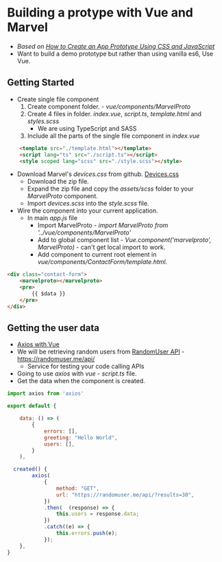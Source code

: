 # Building a protype with Vue and Marvel
* *Based on [How to Create an App Prototype Using CSS and JavaScript](https://webdesign.tutsplus.com/tutorials/how-to-create-an-app-prototype-using-css-and-javascript--cms-29062)*
* Want to build a demo prototype but rather than using vanilla es6, Use Vue.

## Getting Started
* Create single file component
    1. Create component folder. - *vue/components/MarvelProto*
    1. Create 4 files in folder. *index.vue*, *script.ts*, *template.html* and *styles.scss*
        * We are using TypeScript and SASS
    1. Include all the parts of the single file component in *index.vue*
```html
    <template src="./template.html"></template>
    <script lang="ts" src="./script.ts"></script>
    <style scoped lang="scss" src="./style.scss"></style>
``` 
* Download Marvel's *devices.css* from github. [Devices.css](https://github.com/marvelapp/devices.css)
    * Download the zip file.
    * Expand the zip file and copy the *assets/scss* folder to your *MarvelProto* component.
    * Import *devices.scss* into the *style.scss* file.
* Wire the component into your current application.
    * In main *app.js* file
        * Import MarvelProto - *import MarvelProto from '../vue/components/MarvelProto'*
        * Add to global component list - *Vue.component('marvelproto', MarvelProto)* - can't get local import to work.
        * Add component to current root element in *vue/components/ContactForm/template.html*.
```html
<div class="contact-form">
    <marvelproto></marvelproto>
    <pre>
        {{ $data }}
    </pre>
</div>
```
## Getting the user data
* [Axios with Vue](https://alligator.io/vuejs/rest-api-axios/)
* We will be retrieving random users from [RandomUser API](https://randomuser.me/api/) - https://randomuser.me/api/
    * Service for testing your code calling APIs
* Going to use *axios* with *vue* - *script.ts* file.
* Get the data when the component is created.
```js
import axios from 'axios'

export default {

    data: () => (
        {
            errors: [],
            greeting: "Hello World",
            users: [],
        }
    ),

  created() {
        axios(
            {
                method: "GET",
                url: "https://randomuser.me/api/?results=30",
            })
            .then(  (response) => {
                this.users = response.data;
            })
            .catch((e) => {
                this.errors.push(e);
            });
    },
}
```


